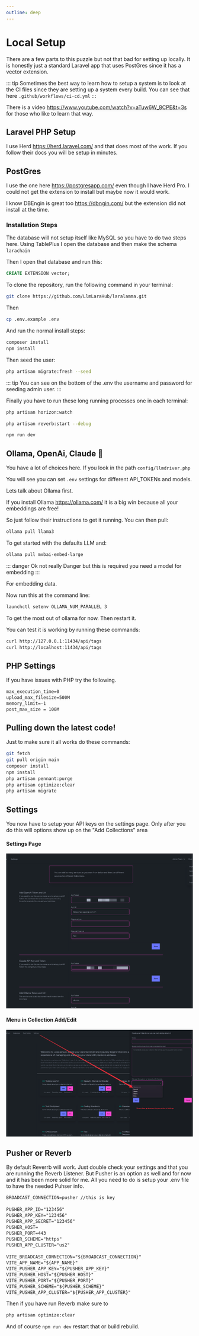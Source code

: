 ```yaml
---
outline: deep
---
```

# Local Setup


There are a few parts to this puzzle but not that bad for setting up locally.
It is honestly just a standard Laravel app that uses PostGres since it has a
vector extension.


::: tip
Sometimes the best way to learn how to setup a system is to look at the CI files since they are setting up a system every build. You can see that here ``.github/workflows/ci-cd.yml``
:::


There is a video https://www.youtube.com/watch?v=aTuw6W_8CPE&t=3s for those who like to learn that way.

## Laravel PHP Setup


I use Herd https://herd.laravel.com/ and that does most of the work.
If you follow their docs you will be setup in minutes.

## PostGres

I use the one here https://postgresapp.com/ even though I have Herd Pro.
I could not get the extension to install but maybe now it would work.

I know DBEngin is great too https://dbngin.com/ but the extension did not install at the time.

### Installation Steps

The database will not setup itself like MySQL so you have to do two steps here.
Using TablePlus I open the database and then make the schema ``larachain``

Then I open that database and run this:

```sql
CREATE EXTENSION vector;
```

To clone the repository, run the following command in your terminal:

```bash
git clone https://github.com/LlmLaraHub/laralamma.git
```

Then

```bash
cp .env.example .env
```

And run the normal install steps:

```bash
composer install
npm install
```

Then seed the user:

```bash
php artisan migrate:fresh --seed
```


::: tip
   You can see on the bottom of the .env the username and password for seeding admin user.
:::

Finally you have to run these long running processes one in each terminal:

```bash
php artisan horizon:watch
```

```bash
php artisan reverb:start --debug
```

```bash
npm run dev
```


Ollama, OpenAi, Claude 🤔
----------------

You have a lot of choices here. If you look in the path ``config/llmdriver.php``

You will see you can set ``.env`` settings for different API_TOKENs and models.

Lets talk about Ollama first.

If you install Ollama https://ollama.com/ it is a big win because all your embeddings are free!

So just follow their instructions to get it running. You can then pull:

```bash 
ollama pull llama3
```

To get started with the defaults LLM and:

```bash
ollama pull mxbai-embed-large
```

::: danger
Ok not really Danger but this is required you need a model for embedding
:::

For embedding data.

Now run this at the command line:

```bash
launchctl setenv OLLAMA_NUM_PARALLEL 3
```

To get the most out of ollama for now. Then restart it.

You can test it is working by running these commands:

```bash
curl http://127.0.0.1:11434/api/tags
curl http://localhost:11434/api/tags
```

PHP Settings
----------------

If you have issues with PHP try the following.

```script
max_execution_time=0
upload_max_filesize=500M
memory_limit=-1
post_max_size = 100M
```


Pulling down the latest code!
----------------
Just to make sure it all works do these commands:

```bash
git fetch
git pull origin main
composer install
npm install
php artisan pennant:purge
php artisan optimize:clear
php artisan migrate
```



## Settings

You now have to setup your API keys on the settings page.
Only after you do this will options show up on the "Add Collections" area

#### Settings Page
![](images/SettingsPage.png)

#### Menu in Collection Add/Edit
![](images/settings.png)


## Pusher or Reverb

By default Reverrb will work. Just double check your settings and that you are running the Reverb Listener. But Pusher is an option as well and for now and it has been more solid for me.
All you need to do is setup your .env file to have the needed Puhser info.

```env
BROADCAST_CONNECTION=pusher //this is key

PUSHER_APP_ID="123456"
PUSHER_APP_KEY="123456"
PUSHER_APP_SECRET="123456"
PUSHER_HOST=
PUSHER_PORT=443
PUSHER_SCHEME="https"
PUSHER_APP_CLUSTER="us2"

VITE_BROADCAST_CONNECTION="${BROADCAST_CONNECTION}"
VITE_APP_NAME="${APP_NAME}"
VITE_PUSHER_APP_KEY="${PUSHER_APP_KEY}"
VITE_PUSHER_HOST="${PUSHER_HOST}"
VITE_PUSHER_PORT="${PUSHER_PORT}"
VITE_PUSHER_SCHEME="${PUSHER_SCHEME}"
VITE_PUSHER_APP_CLUSTER="${PUSHER_APP_CLUSTER}"
```


Then if you have run Reverb make sure to 

```bash
php artisan optimize:clear
```

And of course `npm run dev` restart that or build rebuild.